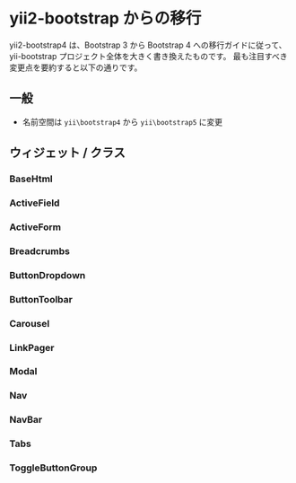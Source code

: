 yii2-bootstrap からの移行
=========================

yii2-bootstrap4 は、Bootstrap 3 から Bootstrap 4 への移行ガイドに従って、yii-bootstrap プロジェクト全体を大きく書き換えたものです。
最も注目すべき変更点を要約すると以下の通りです。

## 一般

* 名前空間は `yii\bootstrap4` から `yii\bootstrap5` に変更

## ウィジェット / クラス

### BaseHtml

### ActiveField

### ActiveForm

### Breadcrumbs

### ButtonDropdown

### ButtonToolbar

### Carousel

### LinkPager

### Modal

### Nav

### NavBar

### Tabs

### ToggleButtonGroup
